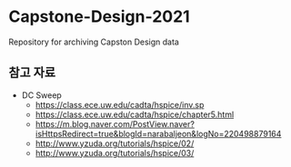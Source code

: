 # Capstone-Design-2021
Repository for archiving Capston Design data






## 참고 자료

- DC Sweep
  - https://class.ece.uw.edu/cadta/hspice/inv.sp
  - https://class.ece.uw.edu/cadta/hspice/chapter5.html
  - https://m.blog.naver.com/PostView.naver?isHttpsRedirect=true&blogId=narabaljeon&logNo=220498879164
  - http://www.yzuda.org/tutorials/hspice/02/
  - http://www.yzuda.org/tutorials/hspice/03/

